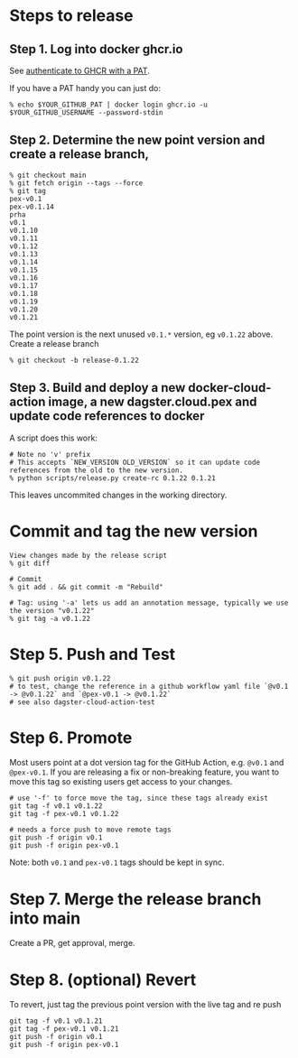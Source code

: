 # Steps to release

## Step 1. Log into docker ghcr.io

See [authenticate to GHCR with a PAT](https://docs.github.com/en/packages/working-with-a-github-packages-registry/working-with-the-container-registry#authenticating-to-the-container-registry).

If you have a PAT handy you can just do:

```
% echo $YOUR_GITHUB_PAT | docker login ghcr.io -u $YOUR_GITHUB_USERNAME --password-stdin
```

## Step 2. Determine the new point version and create a release branch, 

```
% git checkout main
% git fetch origin --tags --force
% git tag 
pex-v0.1
pex-v0.1.14
prha
v0.1
v0.1.10
v0.1.11
v0.1.12
v0.1.13
v0.1.14
v0.1.15
v0.1.16
v0.1.17
v0.1.18
v0.1.19
v0.1.20
v0.1.21
```

The point version is the next unused `v0.1.*` version, eg `v0.1.22` above. Create a release branch

```
% git checkout -b release-0.1.22
```

## Step 3. Build and deploy a new docker-cloud-action image, a new dagster.cloud.pex and update code references to docker

A script does this work:

```
# Note no 'v' prefix
# This accepts `NEW_VERSION OLD_VERSION` so it can update code references from the old to the new version.
% python scripts/release.py create-rc 0.1.22 0.1.21

```

This leaves uncommited changes in the working directory.

# Commit and tag the new version

```
View changes made by the release script
% git diff

# Commit
% git add . && git commit -m "Rebuild"

# Tag: using '-a' lets us add an annotation message, typically we use the version "v0.1.22"
% git tag -a v0.1.22
```

# Step 5. Push and Test

```
% git push origin v0.1.22
# to test, change the reference in a github workflow yaml file `@v0.1 -> @v0.1.22` and `@pex-v0.1 -> @v0.1.22`
# see also dagster-cloud-action-test
```

# Step 6. Promote
Most users point at a dot version tag for the GitHub Action, e.g. `@v0.1` and `@pex-v0.1`.
If you are releasing a fix or non-breaking feature, you want to move this tag so existing users get access to your changes. 

```
# use '-f' to force move the tag, since these tags already exist
git tag -f v0.1 v0.1.22
git tag -f pex-v0.1 v0.1.22

# needs a force push to move remote tags
git push -f origin v0.1
git push -f origin pex-v0.1
```

Note: both `v0.1` and `pex-v0.1` tags should be kept in sync.

# Step 7. Merge the release branch into main

Create a PR, get approval, merge.

# Step 8. (optional) Revert

To revert, just tag the previous point version with the live tag and re push

```
git tag -f v0.1 v0.1.21
git tag -f pex-v0.1 v0.1.21
git push -f origin v0.1
git push -f origin pex-v0.1
```